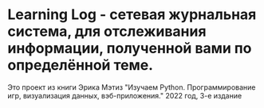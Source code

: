 # Learning Log - сетевая журнальная система, для отслеживания информации, полученной вами по определённой теме.
Это проект из книги Эрика Мэтиз "Изучаем Python. Программирование игр, визуализация данных, вэб-приложения." 2022 год, 3-е издание
